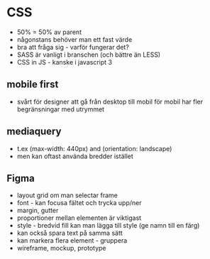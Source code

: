 # CSS

- 50% =  50% av parent
- någonstans behöver man ett fast värde
- bra att fråga sig - varför fungerar det?
- SASS är vanligt i branschen (och bättre än LESS)
- CSS in JS - kanske i javascript 3

## mobile first

- svårt för designer att gå från desktop till mobil för mobil har fler begränsningar med utrymmet

## mediaquery

- t.ex (max-width: 440px) and (orientation: landscape)
- men kan oftast använda bredder istället

## Figma

- layout grid om man selectar frame
- font - kan focusa fältet och trycka upp/ner
- margin, gutter 
- proportioner mellan elementen är viktigast
- style - bredvid fill kan man lägga till style (ge namn till en färg)
- kan också spara text på samma sätt
- kan markera flera element - gruppera
- wireframe, mockup, prototype